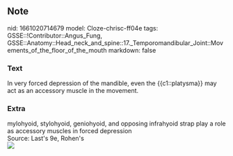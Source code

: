 ## Note
nid: 1661020714679
model: Cloze-chrisc-ff04e
tags: GSSE::!Contributor::Angus_Fung, GSSE::Anatomy::Head_neck_and_spine::17._Temporomandibular_Joint::Movements_of_the_floor_of_the_mouth
markdown: false

### Text
In very forced depression of the mandible, even the {{c1::platysma}} may act as an accessory muscle in the movement.

### Extra
<div>
  mylohyoid, stylohyoid, geniohyoid, and opposing infrahyoid strap
  play a role as accessory muscles in forced depression
</div>
<div>
  Source: Last's 9e, Rohen's
</div>
<div>
  <div><img src=
  "paste-712646c7b97138265c49f4dc62a99553b920424e.jpg"></div>
</div>
